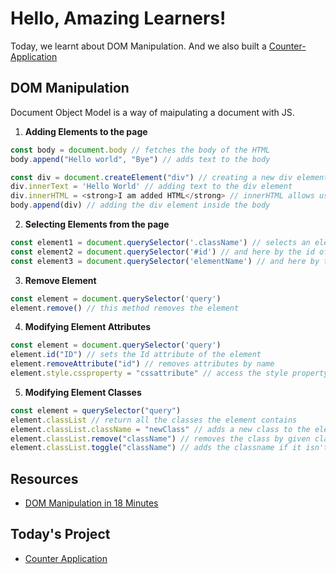 # Hello, Amazing Learners!

Today, we learnt about DOM Manipulation. And we also built a [Counter-Application](https://github.com/vatsal-boy/JS-notes/tree/main/Day%204/Counter-Application)

## DOM Manipulation

Document Object Model is a way of maipulating a document with JS.

1. **Adding Elements to the page**

```javascript
const body = document.body // fetches the body of the HTML
body.append("Hello world", "Bye") // adds text to the body

const div = document.createElement("div") // creating a new div element
div.innerText = 'Hello World' // adding text to the div element
div.innerHTML = <strong>I am added HTML</strong> // innerHTML allows us to add HTML elements
body.append(div) // adding the div element inside the body 
```

2. **Selecting Elements from the page**

```javascript
const element1 = document.querySelector('.className') // selects an element by a query, here classname
const element2 = document.querySelector('#id') // and here by the id of the element
const element3 = document.querySelector('elementName') // and here by the element name
```

3. **Remove Element**

```javascript
const element = document.querySelector('query')
element.remove() // this method removes the element
```

4. **Modifying Element Attributes**

```javascript
const element = document.querySelector('query')
element.id("ID") // sets the Id attribute of the element
element.removeAttribute("id") // removes attributes by name
element.style.cssproperty = "cssattribute" // access the style property and modify
```

5. **Modifying Element Classes**

```javascript
const element = querySelector("query")
element.classList // return all the classes the element contains
element.classList.className = "newClass" // adds a new class to the element
element.classList.remove("className") // removes the class by given classname
element.classList.toggle("className") // adds the classname if it isn't present, removes if present

```

## Resources
- [DOM Manipulation in 18 Minutes](https://www.youtube.com/watch?v=y17RuWkWdn8)

## Today's Project

- [Counter Application]()
